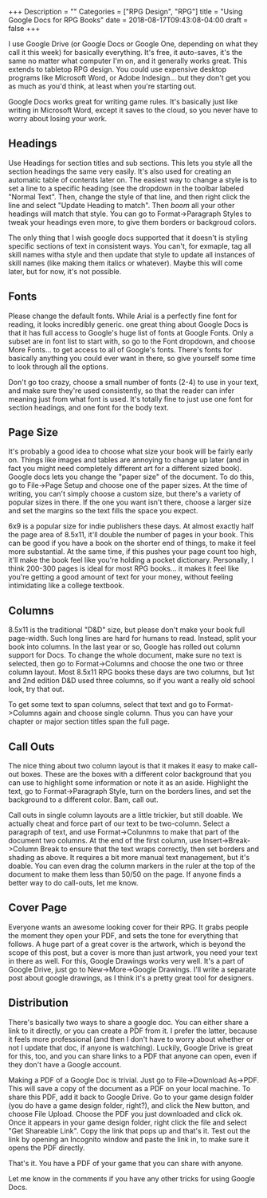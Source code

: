 +++
Description = ""
Categories = ["RPG Design", "RPG"]
title = "Using Google Docs for RPG Books"
date = 2018-08-17T09:43:08-04:00
draft = false
+++

I use Google Drive (or Google Docs or Google One, depending on what they call it
this week) for basically everything. It's free, it auto-saves, it's the same no
matter what computer I'm on, and it generally works great.  This extends to
tabletop RPG design.  You could use expensive desktop programs like Microsoft
Word, or Adobe Indesign... but they don't get you as much as you'd think, at
least when you're starting out.

Google Docs works great for writing game rules.  It's basically just like
writing in Microsoft Word, except it saves to the cloud, so you never have to
worry about losing your work.

## Headings

Use Headings for section titles and sub sections.  This lets you style all the
section headings the same very easily.  It's also used for creating an automatic
table of contents later on.  The easiest way to change a style is to set a line
to a specific heading (see the dropdown in the toolbar labeled "Normal Text".
Then, change the style of that line, and then right click the line and select
"Update Heading <N> to match".  Then *boom* all your other headings will match
that style.  You can go to Format->Paragraph Styles to tweak your headings even
more, to give them borders or backgroud colors.

The only thing that I wish google docs supported that it doesn't is styling
specific sections of text in consistent ways.  You can't, for exmaple, tag all
skill names witha style and then update that style to update all instances of
skill names (like making them italics or whatever).  Maybe this will come later,
but for now, it's not possible.

## Fonts

Please change the default fonts.  While Arial is a perfectly fine font for
reading, it looks incredibly generic.  one great thing about Google Docs is that
it has full access to Google's huge list of fonts at Google Fonts.  Only a
subset are in font list to start with, so go to the Font dropdown, and choose
More Fonts... to get access to all of Google's fonts. There's fonts for
basically anything you could ever want in there, so give yourself some time to
look through all the options.

Don't go too crazy, choose a small number of fonts (2-4) to use in your text,
and make sure they're used consistently, so that the reader can infer meaning
just from what font is used.  It's totally fine to just use one font for section
headings, and one font for the body text.

## Page Size

It's probably a good idea to choose what size your book will be fairly early on.
Things like images and tables are annoying to change up later (and in fact you
might need completely different art for a different sized book).  Google docs
lets you change the "paper size" of the document.  To do this, go to File->Page
Setup and choose one of the paper sizes.  At the time of writing, you can't
simply choose a custom size, but there's a variety of popular sizes in there. If
the one you want isn't there, choose a larger size and set the margins so the
text fills the space you expect.

6x9 is a popular size for indie publishers these days.  At almost exactly half
the page area of 8.5x11, it'll double the number of pages in your book.  This
can be good if you have a book on the shorter end of things, to make it feel
more substantial.  At the same time, if this pushes your page count too high,
it'll make the book feel like you're holding a pocket dictionary.  Personally, I
think 200-300 pages is ideal for most RPG books... it makes it feel like you're
getting a good amount of text for your money, without feeling intimidating like
a college textbook.

## Columns

8.5x11 is the traditional "D&D" size, but please don't make your book full
page-width.  Such long lines are hard for humans to read.  Instead, split your
book into columns.  In the last year or so, Google has rolled out column support
for Docs. To change the whole document, make sure no text is selected, then go
to Format->Columns and choose the one two or three column layout.  Most 8.5x11
RPG books these days are two columns, but 1st and 2nd edition D&D used three
columns, so if you want a really old school look, try that out.

To get some text to span columns, select that text and go to Format->Columns
again and choose single column. Thus you can have your chapter or major section
titles span the full page.  

## Call Outs

The nice thing about two column layout is that it makes it easy to make call-out
boxes. These are the boxes with a different color background that you can use to
highlight some information or note it as an aside.  Highlight the text, go to
Format->Paragraph Style, turn on the borders lines, and set the background to a
different color.  Bam, call out.

Call outs in single column layouts are a little trickier, but still doable.  We
actually cheat and force part of our text to be two-column.  Select a paragraph
of text, and use Format->Colunmns to make that part of the document two columns.
At the end of the first column, use Insert->Break->Column Break to ensure that
the text wraps correctly, then set borders and shading as above.  It requires a
bit more manual text management, but it's doable.  You can even drag the column
markers in the ruler at the top of the document to make them less than 50/50 on
the page.  If anyone finds a better way to do call-outs, let me know.

## Cover Page

Everyone wants an awesome looking cover for their RPG. It grabs people the
moment they open your PDF, and sets the tone for everything that follows.  A
huge part of a great cover is the artwork, which is beyond the scope of this
post, but a cover is more than just artwork, you need your text in there as
well.  For this, Google Drawings works very well.  It's a part of Google Drive,
just go to New->More->Google Drawings. I'll write a separate post about google
drawings, as I think it's a pretty great tool for designers.

## Distribution

There's basically two ways to share a google doc. You can either share a link to
it directly, or you can create a PDF from it.  I prefer the latter, because it
feels more professional (and then I don't have to worry about whether or not I
update that doc, if anyone is watching).  Luckily, Google Drive is great for
this, too, and you can share links to a PDF that anyone can open, even if they
don't have a Google account.  

Making a PDF of a Google Doc is trivial.  Just go to File->Download As->PDF.
This will save a copy of the document as a PDF on your local machine. To share
this PDF, add it back to Google Drive.  Go to your game design folder (you do
have a game design folder, right?), and click the New button, and choose File
Upload.  Choose the PDF you just downloaded and click ok.  Once it appears in
your game design folder, right click the file and select "Get Shareable Link".
Copy the link that pops up and that's it.  Test out the link by opening an
Incognito window and paste the link in, to make sure it opens the PDF directly.

That's it. You have a PDF of your game that you can share with anyone.

Let me know in the comments if you have any other tricks for using Google Docs.